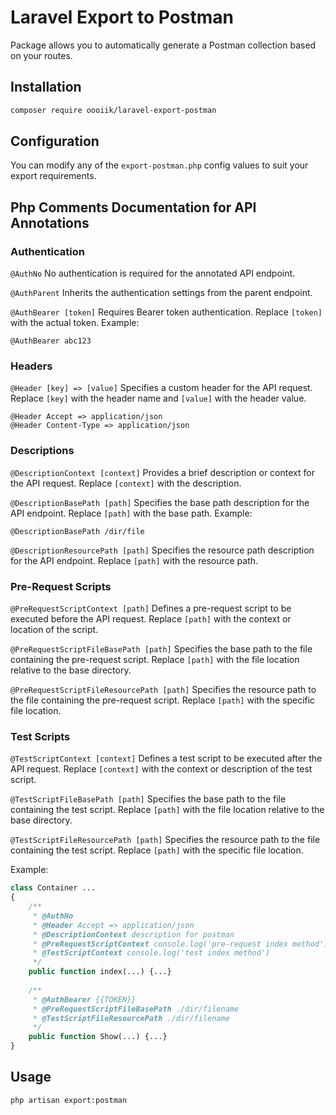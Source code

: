# Laravel Export to Postman

Package allows you to automatically generate a Postman collection based on your routes.

## Installation

```bash
composer require oooiik/laravel-export-postman
```

## Configuration

You can modify any of the `export-postman.php` config values to suit your export requirements.

## Php Comments Documentation for API Annotations

### Authentication

`@AuthNo`
No authentication is required for the annotated API endpoint.

`@AuthParent`
Inherits the authentication settings from the parent endpoint.

`@AuthBearer [token]`
Requires Bearer token authentication. Replace `[token]` with the actual token. Example:
```
@AuthBearer abc123
```

### Headers

`@Header [key] => [value]`
Specifies a custom header for the API request. 
Replace `[key]` with the header name and `[value]` with the header value.
```
@Header Accept => application/json
@Header Content-Type => application/json
```

### Descriptions

`@DescriptionContext [context]`
Provides a brief description or context for the API request. Replace `[context]` with the description.

`@DescriptionBasePath [path]`
Specifies the base path description for the API endpoint. Replace `[path]` with the base path. Example:
```
@DescriptionBasePath /dir/file
```

`@DescriptionResourcePath [path]`
Specifies the resource path description for the API endpoint. Replace `[path]` with the resource path.

### Pre-Request Scripts
`@PreRequestScriptContext [path]`
Defines a pre-request script to be executed before the API request. Replace `[path]` with the context or location of the script.

`@PreRequestScriptFileBasePath [path]`
Specifies the base path to the file containing the pre-request script. Replace `[path]` with the file location relative to the base directory.

`@PreRequestScriptFileResourcePath [path]`
Specifies the resource path to the file containing the pre-request script. Replace `[path]` with the specific file location.

### Test Scripts
`@TestScriptContext [context]`
Defines a test script to be executed after the API request. Replace `[context]` with the context or description of the test script.

`@TestScriptFileBasePath [path]`
Specifies the base path to the file containing the test script. Replace `[path]` with the file location relative to the base directory.

`@TestScriptFileResourcePath [path]`
Specifies the resource path to the file containing the test script. Replace `[path]` with the specific file location.

Example:
```php
class Container ...
{
    /**
     * @AuthNo
     * @Header Accept => application/json
     * @DescriptionContext description for postman
     * @PreRequestScriptContext console.log('pre-request index method') 
     * @TestScriptContext console.log('test index method') 
     */
    public function index(...) {...}
    
    /**
     * @AuthBearer {{TOKEN}}
     * @PreRequestScriptFileBasePath ./dir/filename
     * @TestScriptFileResourcePath ./dir/filename
     */
    public function Show(...) {...}
}


```

## Usage

```bash
php artisan export:postman
```

